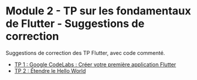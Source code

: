 # Module 2 - TP sur les fondamentaux de Flutter - Suggestions de correction

Suggestions de correction des TP Flutter, avec code commenté.

- [TP 1 : Google CodeLabs : Créer votre première application Flutter](./tp2-first-app/)
- [TP 2 : Étendre le Hello World](./tp1-hello-world-extended/)